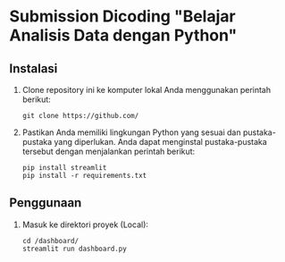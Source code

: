 # Submission Dicoding "Belajar Analisis Data dengan Python"

## Instalasi

1. Clone repository ini ke komputer lokal Anda menggunakan perintah berikut:

   ```shell
   git clone https://github.com/
   ```

2. Pastikan Anda memiliki lingkungan Python yang sesuai dan pustaka-pustaka yang diperlukan. Anda dapat menginstal pustaka-pustaka tersebut dengan menjalankan perintah berikut:

    ```shell
    pip install streamlit
    pip install -r requirements.txt
    ```

## Penggunaan
1. Masuk ke direktori proyek (Local):

    ```shell
    cd /dashboard/
    streamlit run dashboard.py
    ```
